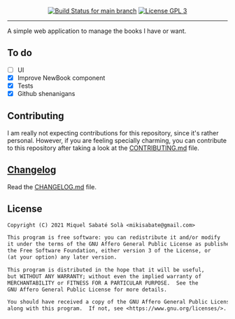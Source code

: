 <p align="center">
  <a href="https://github.com/mssola/llibres/actions?query=workflow%3ACI" title="CI status for the main branch"><img src="https://github.com/mssola/llibres/workflows/CI/badge.svg" alt="Build Status for main branch" /></a>
  <a href="http://www.gnu.org/licenses/agpl-3.0.txt" rel="nofollow"><img alt="License GPL 3" src="https://img.shields.io/badge/license-AGPL_3-blue.svg" style="max-width:100%;"></a>
</p>

---

A simple web application to manage the books I have or want.

## To do

- [ ] UI
- [x] Improve NewBook component
- [x] Tests
- [x] Github shenanigans

## Contributing

I am really not expecting contributions for this repository, since it's rather
personal. However, if you are feeling specially charming, you can contribute to
this repository after taking a look at the [CONTRIBUTING.md](./CONTRIBUTING.md)
file.

## [Changelog](https://pbs.twimg.com/media/DJDYCcLXcAA_eIo?format=jpg&name=small)

Read the [CHANGELOG.md](./CHANGELOG.md) file.

## License

```txt
Copyright (C) 2021 Miquel Sabaté Solà <mikisabate@gmail.com>

This program is free software: you can redistribute it and/or modify
it under the terms of the GNU Affero General Public License as published by
the Free Software Foundation, either version 3 of the License, or
(at your option) any later version.

This program is distributed in the hope that it will be useful,
but WITHOUT ANY WARRANTY; without even the implied warranty of
MERCHANTABILITY or FITNESS FOR A PARTICULAR PURPOSE.  See the
GNU Affero General Public License for more details.

You should have received a copy of the GNU Affero General Public License
along with this program.  If not, see <https://www.gnu.org/licenses/>.
```
